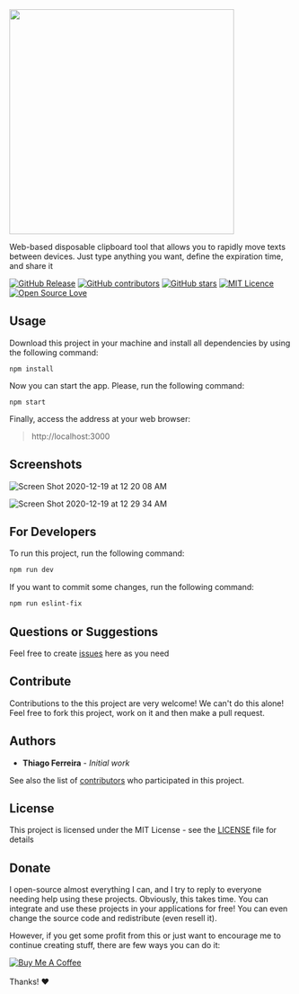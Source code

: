 <img src="https://user-images.githubusercontent.com/114015/102681443-696fde80-418f-11eb-8863-0e668e240b40.png" width="400px">

Web-based disposable clipboard tool that allows you to rapidly move texts between devices. Just type anything you want, define the expiration time, and share it

[![GitHub Release](https://img.shields.io/github/release/thiagodnf/disposable-clipboard.svg)](https://github.com/thiagodnf/disposable-clipboard/releases/latest)
[![GitHub contributors](https://img.shields.io/github/contributors/thiagodnf/disposable-clipboard.svg)](https://github.com/thiagodnf/disposable-clipboard/graphs/contributors)
[![GitHub stars](https://img.shields.io/github/stars/thiagodnf/disposable-clipboard.svg)](https://github.com/almende/thiagodnf/disposable-clipboard)
[![MIT Licence](https://badges.frapsoft.com/os/mit/mit.svg?v=103)](https://opensource.org/licenses/mit-license.php)
[![Open Source Love](https://badges.frapsoft.com/os/v1/open-source.svg?v=103)](https://github.com/ellerbrock/open-source-badges/)

## Usage

Download this project in your machine and install all dependencies by using the following command:

```
npm install
```

Now you can start the app. Please, run the following command:

```
npm start
```

Finally, access the address at your web browser:

> http://localhost:3000

## Screenshots

![Screen Shot 2020-12-19 at 12 20 08 AM](https://user-images.githubusercontent.com/114015/102681517-f9ae2380-418f-11eb-9081-a795bb679e9b.png)

![Screen Shot 2020-12-19 at 12 29 34 AM](https://user-images.githubusercontent.com/114015/102681656-50682d00-4191-11eb-8d61-6786f02cbc15.png)


## For Developers

To run this project, run the following command:

```sh
npm run dev
```

If you want to commit some changes, run the following command:

```sh
npm run eslint-fix
```

## Questions or Suggestions

Feel free to create <a href="https://github.com/thiagodnf/disposable-clipboard/issues">issues</a> here as you need

## Contribute

Contributions to the this project are very welcome! We can't do this alone! Feel free to fork this project, work on it and then make a pull request.

## Authors

* **Thiago Ferreira** - *Initial work*

See also the list of [contributors](https://github.com/thiagodnf/disposable-clipboard/graphs/contributors) who participated in this project.

## License

This project is licensed under the MIT License - see the [LICENSE](LICENSE) file for details

## Donate

I open-source almost everything I can, and I try to reply to everyone needing help using these projects. Obviously, this takes time. You can integrate and use these projects in your applications for free! You can even change the source code and redistribute (even resell it).

However, if you get some profit from this or just want to encourage me to continue creating stuff, there are few ways you can do it:

<a href="https://www.buymeacoffee.com/thiagodnf" target="_blank">
  <img src="https://www.buymeacoffee.com/assets/img/guidelines/download-assets-sm-2.svg" alt="Buy Me A Coffee">
</a>
<br/>
<br/>
Thanks! ❤️
